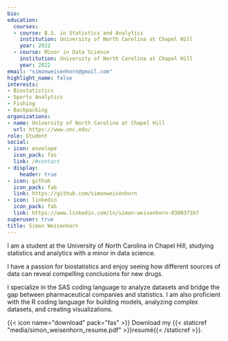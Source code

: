 ```yaml
---
bio: 
education:
  courses:
  - course: B.S. in Statistics and Analytics
    institution: University of North Carolina at Chapel Hill
    year: 2022
  - course: Minor in Data Science
    institution: University of North Carolina at Chapel Hill
    year: 2022
email: "simonweisenhorn@gmail.com"
highlight_name: false
interests:
- Biostatistics
- Sports Analytics
- Fishing
- Backpacking
organizations:
- name: University of North Carolina at Chapel Hill
  url: https://www.unc.edu/
role: Student
social:
- icon: envelope
  icon_pack: fas
  link: /#contact
- display:
    header: true
- icon: github
  icon_pack: fab
  link: https://github.com/simonweisenhorn
- icon: linkedin
  icon_pack: fab
  link: https://www.linkedin.com/in/simon-weisenhorn-0300371b7
superuser: true
title: Simon Weisenhorn
---
```


I am a student at the University of North Carolina in Chapel Hill, studying statistics and analytics with a minor in data science.

I have a passion for biostatistics and enjoy seeing how different sources of data can reveal compelling conclusions for new drugs.

I specialize in the SAS coding language to analyze datasets and bridge the gap between pharmaceutical companies and statistics. I am also proficient with the R coding language for building models, analyzing complex datasets, and creating visualizations.


{{< icon name="download" pack="fas" >}} Download my {{< staticref "media/simon_weisenhorn_resume.pdf" >}}resumé{{< /staticref >}}.
